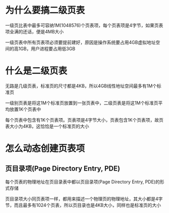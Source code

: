 # 为什么要搞二级页表
一级页比表中最多可容纳1M(1048576)个页表项，每个页表项是4字节，如果页表项全满的还话，便是4MB大小

一级页表中所有页表项必须要提前建好，原因是操作系统要占用4GB虚拟地址空间的高1GB，用户进程要占用低3GB

# 什么是二级页表
无路是几级页表，标准页的尺寸都是4KB，所以4GB线性地址空间最多有1M个标准页

一级别页表是将这1M个标准页放置到一张页表中，二级页表是将这1M个标准页平均放置1K个页表中

每个页表中包含有1K个页表项。页表项是4字节大小，页表包含1K个页表项，故页表大小为4KB，这恰恰是一个标准页的大小

# 怎么动态创建页表项
## 页目录项(Page Directory Entry, PDE)
每个页表的物理地址在页目录表中都以页目录项(Page Directory Entry, PDE)的形式存储

页目录项大小同页表项一样，都用来描述一个物理页的物理地址，其大小都是4字节，而且最多有1024个页表，所以页目录也是4KB大小，同样也是标准页的大小
